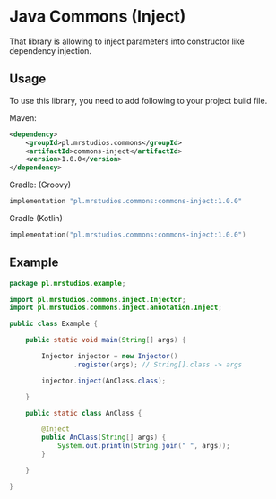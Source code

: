 # Java Commons (Inject)
That library is allowing to inject parameters into constructor like dependency injection.

## Usage
To use this library, you need to add following to your project build file.

Maven:
```xml
<dependency>
    <groupId>pl.mrstudios.commons</groupId>
    <artifactId>commons-inject</artifactId>
    <version>1.0.0</version>
</dependency>
```

Gradle: (Groovy)
```groovy
implementation "pl.mrstudios.commons:commons-inject:1.0.0"
```

Gradle (Kotlin)
```kotlin
implementation("pl.mrstudios.commons:commons-inject:1.0.0")
```

## Example

```java
package pl.mrstudios.example;

import pl.mrstudios.commons.inject.Injector;
import pl.mrstudios.commons.inject.annotation.Inject;

public class Example {

    public static void main(String[] args) {

        Injector injector = new Injector()
                .register(args); // String[].class -> args

        injector.inject(AnClass.class);

    }

    public static class AnClass {

        @Inject
        public AnClass(String[] args) {
            System.out.println(String.join(" ", args));
        }

    }

}
```

